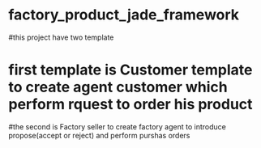 # factory_product_jade_framework
#this project have two template
# first template is Customer template to create agent customer which perform rquest to order his product
#the second is Factory seller to create factory agent to introduce propose(accept or reject) and perform purshas orders
